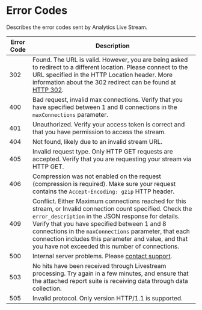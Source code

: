 # Error Codes

Describes the error codes sent by Analytics Live Stream.

|Error Code|Description|
|----------|-----------|
|302|Found. The URL is valid. However, you are being asked to redirect to a different location. Please connect to the URL specified in the HTTP Location header. More information about the 302 redirect can be found at [HTTP 302](http://en.wikipedia.org/wiki/HTTP_302).|
|400| Bad request, invalid max connections. Verify that you have specified between 1 and 8 connections in the `maxConnections` parameter. |
|401| Unauthorized. Verify your access token is correct and that you have permission to access the stream. |
|404| Not found, likely due to an invalid stream URL. |
|405| Invalid request type. Only HTTP GET requests are accepted. Verify that you are requesting your stream via HTTP GET. |
|406| Compression was not enabled on the request \(compression is required\). Make sure your request contains the `Accept-Encoding: gzip` HTTP header. |
|409| Conflict. Either Maximum connections reached for this stream, or Invalid connection count specified. Check the `error_description` in the JSON response for details. Verify that you have specified between 1 and 8 connections in the `maxConnections` parameter, that each connection includes this parameter and value, and that you have not exceeded this number of connections. |
|500| Internal server problems. Please [contact support](http://microsite.omniture.com/t2/help/en_US/sc/implement/?f=contact_and_legal). |
|503| No hits have been received through Livestream processing. Try again in a few minutes, and ensure that the attached report suite is receiving data through data collection. |
|505| Invalid protocol. Only version HTTP/1.1 is supported. |

